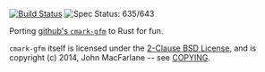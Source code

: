 [![Build Status](https://travis-ci.org/kivikakk/comrak.svg?branch=master)](https://travis-ci.org/kivikakk/comrak)
![Spec Status: 635/643](https://img.shields.io/badge/specs-635%2F643-red.svg)

Porting [github's `cmark-gfm`](https://github.com/github/cmark) to Rust for fun.

`cmark-gfm` itself is licensed under the
[2-Clause BSD License](https://opensource.org/licenses/BSD-2-Clause),
and is copyright (c) 2014, John MacFarlane -- see
[COPYING](https://github.com/github/cmark/blob/118ebb338840d67005ee57ec39060d2b68f4ec7c/COPYING).
